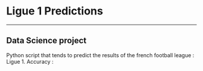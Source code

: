 # Ligue 1 Predictions 



----
Data Science project 
----

Python script that tends to predict the results of the french football league : Ligue 1. 
Accuracy : 
